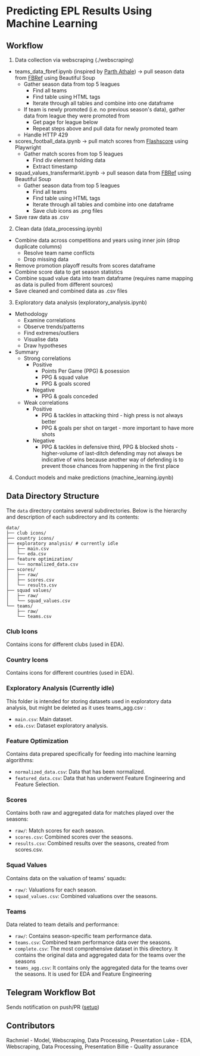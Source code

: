 # Predicting EPL Results Using Machine Learning
## Workflow
1. Data collection via webscraping (./webscraping)
- teams_data_fbref.ipynb (inspired by [Parth Athale](https://github.com/parth1902/Scrape-FBref-data)) -> pull season data from [FBRef](https://fbref.com/en/) using Beautiful Soup
    - Gather season data from top 5 leagues
        - Find all teams
        - Find table using HTML tags
        - Iterate through all tables and combine into one dataframe
    - If team is newly promoted (i.e. no previous season's data), gather data from league they were promoted from
        - Get page for league below
        - Repeat steps above and pull data for newly promoted team
    - Handle HTTP 429
- scores_football_data.ipynb -> pull match scores from [Flashscore](https://www.flashscore.com/) using Playwright
    - Gather match scores from top 5 leagues
        - Find div element holding data
        - Extract timestamp
- squad_values_transfermarkt.ipynb -> pull season data from [FBRef](https://fbref.com/en/) using Beautiful Soup
    - Gather season data from top 5 leagues
        - Find all teams
        - Find table using HTML tags
        - Iterate through all tables and combine into one dataframe
        - Save club icons as .png files
- Save raw data as .csv
2. Clean data (data_processing.ipynb)
- Combine data across competitions and years using inner join (drop duplicate columns)
    - Resolve team name conflicts
    - Drop missing data
- Remove promotion playoff results from scores dataframe
- Combine score data to get season statistics
- Combine squad value data into team dataframe (requires name mapping as data is pulled from different sources)
- Save cleaned and combined data as .csv files
3. Exploratory data analysis (exploratory_analysis.ipynb)
- Methodology
    - Examine correlations
    - Observe trends/patterns
    - Find extremes/outliers
    - Visualise data
    - Draw hypotheses
- Summary
    - Strong correlations
        - Positive
            - Points Per Game (PPG) & posession
            - PPG & squad value
            - PPG & goals scored
        - Negative
            - PPG & goals conceded
    - Weak correlations
        - Positive
            - PPG & tackles in attacking third - high press is not always better
            - PPG & goals per shot on target - more important to have more shots
        - Negative
            - PPG & tackles in defensive third, PPG & blocked shots - higher-volume of last-ditch defending may not always be indicative of wins because another way of defending is to prevent those chances from happening in the first place
4. Conduct models and make predictions (machine_learning.ipynb)

## Data Directory Structure

The `data` directory contains several subdirectories. Below is the hierarchy and description of each subdirectory and its contents:

```
data/
├── club icons/
├── country icons/
├── exploratory analysis/ # currently idle
│   ├── main.csv
│   └── eda.csv
├── feature optimization/
│   └── normalized_data.csv
├── scores/
│   ├── raw/
│   ├── scores.csv
│   └── results.csv
├── squad values/
│   ├── raw/
│   └── squad_values.csv
└── teams/
    ├── raw/
    └── teams.csv
```

### Club Icons
Contains icons for different clubs (used in EDA).

### Country Icons
Contains icons for different countries (used in EDA).

### Exploratory Analysis (Currently idle)
This folder is intended for storing datasets used in exploratory data analysis, but might be deleted as it uses teams_agg.csv :
- `main.csv`: Main dataset.
- `eda.csv`: Dataset exploratory analysis.

### Feature Optimization
Contains data prepared specifically for feeding into machine learning algorithms:
- `normalized_data.csv`: Data that has been normalized.
- `featured_data.csv`: Data that has underwent Feature Engineering and Feature Selection.

### Scores
Contains both raw and aggregated data for matches played over the seasons:
- `raw/`: Match scores for each season.
- `scores.csv`: Combined scores over the seasons.
- `results.csv`: Combined results over the seasons, created from scores.csv.

### Squad Values
Contains data on the valuation of teams' squads:
- `raw/`: Valuations for each season.
- `squad_values.csv`: Combined valuations over the seasons.

### Teams
Data related to team details and performance:
- `raw/`: Contains season-specific team performance data.
- `teams.csv`: Combined team performance data over the seasons.
- `complete.csv`: The most comprehensive dataset in this directory. It contains the original data and aggregated data for the teams over the seasons
- `teams_agg.csv`: It contains only the aggregated data for the teams over the seasons. It is used for EDA and Feature Engineering

## Telegram Workflow Bot
Sends notification on push/PR ([setup](https://cyaninfinite.com/getting-updates-from-github-via-telegram-bot/))

## Contributors
Rachmiel - Model, Webscraping, Data Processing, Presentation
Luke - EDA, Webscraping, Data Processing, Presentation
Billie - Quality assurance
